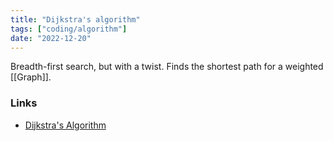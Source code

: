 ```yaml
---
title: "Dijkstra's algorithm"
tags: ["coding/algorithm"]
date: "2022-12-20"
---
```


Breadth-first search, but with a twist. Finds the shortest path for a weighted [[Graph]].

### Links
- [Dijkstra's Algorithm](https://www.programiz.com/dsa/dijkstra-algorithm)